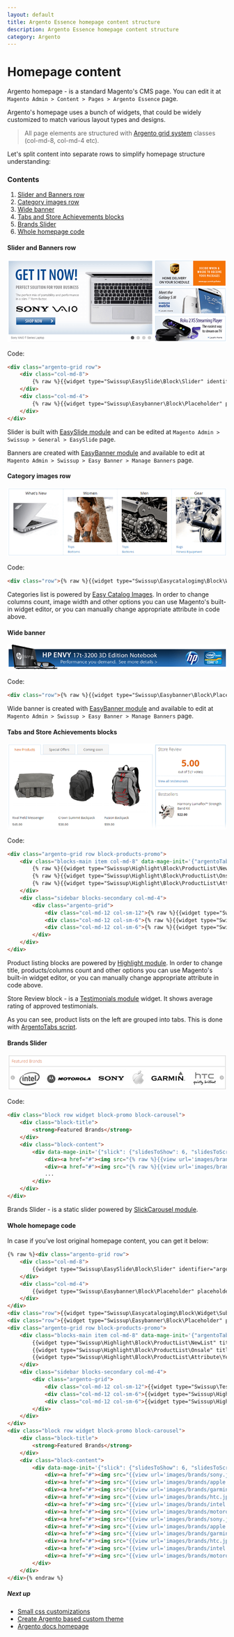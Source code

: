 ```yaml
---
layout: default
title: Argento Essence homepage content structure
description: Argento Essence homepage content structure
category: Argento
---
```


# Homepage content

Argento homepage - is a standard Magento's CMS page. You can edit it at
`Magento Admin > Content > Pages > Argento Essence` page.

Argento's homepage uses a bunch of widgets, that could be widely customized to
match various layout types and designs.

> All page elements are structured with [Argento grid system](/m2/argento/customization/grid-system/)
> classes (col-md-8, col-md-4 etc).

Let's split content into separate rows to simplify homepage structure
understanding:

### Contents

 1. [Slider and Banners row](#slider-and-banners-row)
 2. [Category images row](#category-images-row)
 3. [Wide banner](#footer)
 4. [Tabs and Store Achievements blocks](#products-and-homepage-tabs)
 5. [Brands Slider](#buttons)
 6. [Whole homepage code](#whole-homepage-code)

#### Slider and Banners row

![EasySlider and EasyBanners row](/images/m2/argento/essence/homepage-content/easyslider-and-easybanners.png)

Code:

```html
<div class="argento-grid row">
    <div class="col-md-8">
        {% raw %}{{widget type="Swissup\EasySlide\Block\Slider" identifier="argento_essence"}}{% endraw %}
    </div>
    <div class="col-md-4">
        {% raw %}{{widget type="Swissup\Easybanner\Block\Placeholder" placeholder="argento_essence_home_top" banner_css_class="col-xs-4 col-md-12" additional_css_class="argento-grid"}}{% endraw %}
    </div>
</div>
```

Slider is built with [EasySlide module](/m2/extensions/easyslider/) and can be
edited at `Magento Admin > Swissup > General > EasySlide` page.

Banners are created with [EasyBanner module](/m2/extensions/easybanners/) and
available to edit at `Magento Admin > Swissup > Easy Banner > Manage Banners`
page.

#### Category images row

![EasyCategoryImage](/images/m2/argento/essence/homepage-content/easycategoryimages.png)

Code:

```html
<div class="row">{% raw %}{{widget type="Swissup\Easycatalogimg\Block\Widget\SubcategoriesList" category_count="4" subcategory_count="5" column_count="4" show_image="1" image_width="200" image_height="200" template="Swissup_Easycatalogimg::list.phtml"}}{% endraw %}</div>
```

Categories list is powered by [Easy Catalog Images](/m2/extensions/easycatalogimages/).
In order to change columns count, image width and other options you can use
Magento's built-in widget editor, or you can manually change appropriate attribute
in code above.

#### Wide banner

![Wide homepage banner](/images/m2/argento/essence/homepage-content/wide-easybanner.png)

Code:

```html
<div class="row">{% raw %}{{widget type="Swissup\Easybanner\Block\Placeholder" placeholder="argento_essence_home_wide"}}{% endraw %}</div>
```

Wide banner is created with [EasyBanner module](/m2/extensions/easybanners/) and
available to edit at `Magento Admin > Swissup > Easy Banner > Manage Banners`
page.

#### Tabs and Store Achievements blocks

![Tabs and store achievements](/images/m2/argento/essence/homepage-content/tabs-and-achievements.png)

Code:

```html
<div class="argento-grid row block-products-promo">
    <div class="blocks-main item col-md-8" data-mage-init='{"argentoTabs": {}}'>
        {% raw %}{{widget type="Swissup\Highlight\Block\ProductList\NewList" title="New Products" products_count="6" column_count="3" order="default" dir="desc" template="product/widget/content/grid.phtml" show_page_link="1" page_link_title="View All New Products" conditions_encoded="a:1:[i:1;a:4:[s:4:`type`;s:50:`Magento|CatalogWidget|Model|Rule|Condition|Combine`;s:10:`aggregator`;s:3:`all`;s:5:`value`;s:1:`1`;s:9:`new_child`;s:0:``;]]"}}{% endraw %}
        {% raw %}{{widget type="Swissup\Highlight\Block\ProductList\Onsale" title="Special Offers" products_count="6" column_count="3" order="default" dir="desc" template="product/widget/content/grid.phtml" conditions_encoded="a:1:[i:1;a:4:[s:4:`type`;s:50:`Magento|CatalogWidget|Model|Rule|Condition|Combine`;s:10:`aggregator`;s:3:`all`;s:5:`value`;s:1:`1`;s:9:`new_child`;s:0:``;]]"}}{% endraw %}
        {% raw %}{{widget type="Swissup\Highlight\Block\ProductList\Attribute\Yesno" title="Coming soon" attribute_code="coming_soon" products_count="6" column_count="3" order="default" dir="asc" template="product/widget/content/grid.phtml" conditions_encoded="a:1:[i:1;a:4:[s:4:`type`;s:50:`Magento|CatalogWidget|Model|Rule|Condition|Combine`;s:10:`aggregator`;s:3:`all`;s:5:`value`;s:1:`1`;s:9:`new_child`;s:0:``;]]"}}{% endraw %}
    </div>
    <div class="sidebar blocks-secondary col-md-4">
        <div class="argento-grid">
            <div class="col-md-12 col-sm-12">{% raw %}{{widget type="Swissup\Testimonials\Block\Widgets\SideReview"}}{% endraw %}</div>
            <div class="col-md-12 col-sm-6">{% raw %}{{widget type="Swissup\Highlight\Block\ProductList\Bestsellers" title="Bestsellers" products_count="2" template="product/widget/column/list.phtml" period="P6M" show_page_link="1" page_link_title="View All Bestsellers" min_popularity="1" conditions_encoded="a:1:[i:1;a:4:[s:4:`type`;s:50:`Magento|CatalogWidget|Model|Rule|Condition|Combine`;s:10:`aggregator`;s:3:`all`;s:5:`value`;s:1:`1`;s:9:`new_child`;s:0:``;]]"}}{% endraw %}</div>
            <div class="col-md-12 col-sm-6">{% raw %}{{widget type="Swissup\Highlight\Block\ProductList\Popular" title="Popular Products" products_count="2" template="product/widget/column/list.phtml" period="P6M" show_page_link="1" page_link_title="View All Popular Products" min_popularity="1" conditions_encoded="a:1:[i:1;a:4:[s:4:`type`;s:50:`Magento|CatalogWidget|Model|Rule|Condition|Combine`;s:10:`aggregator`;s:3:`all`;s:5:`value`;s:1:`1`;s:9:`new_child`;s:0:``;]]"}}{% endraw %}</div>
        </div>
    </div>
</div>
```

Product listing blocks are powered by [Highlight module](/m2/extensions/highlight/).
In order to change title, products/columns count and other options you can use
Magento's built-in widget editor, or you can manually change appropriate attribute
in code above.

Store Review block - is a [Testimonials module](/m2/extensions/testimonials/) widget.
It shows average rating of approved testimonials.

As you can see, product lists on the left are grouped into tabs. This is done
with [ArgentoTabs script](/m2/argento/scripts/argento-tabs/).

#### Brands Slider

![Brands Slider](/images/m2/argento/essence/homepage-content/brands-slider.png)

Code:

```html
<div class="block row widget block-promo block-carousel">
    <div class="block-title">
        <strong>Featured Brands</strong>
    </div>
    <div class="block-content">
        <div data-mage-init='{"slick": {"slidesToShow": 6, "slidesToScroll": 1, "dots": false, "autoplay": true, "variableWidth": true, "swipeToSlide": true}}'>
            <div><a href="#"><img src="{% raw %}{{view url='images/brands/sony.jpg'}}{% endraw %}" alt="" width="128" height="73"/></a></div>
            <div><a href="#"><img src="{% raw %}{{view url='images/brands/apple.jpg'}}{% endraw %}" alt="" width="70" height="73"/></a></div>
            ...
        </div>
    </div>
</div>
```

Brands Slider - is a static slider powered by
[SlickCarousel module](/m2/extensions/slick-carousel/).

#### Whole homepage code

In case if you’ve lost original homepage content, you can get it below:

```html
{% raw %}<div class="argento-grid row">
    <div class="col-md-8">
        {{widget type="Swissup\EasySlide\Block\Slider" identifier="argento_essence"}}
    </div>
    <div class="col-md-4">
        {{widget type="Swissup\Easybanner\Block\Placeholder" placeholder="argento_essence_home_top" banner_css_class="col-xs-4 col-md-12" additional_css_class="argento-grid"}}
    </div>
</div>
<div class="row">{{widget type="Swissup\Easycatalogimg\Block\Widget\SubcategoriesList" category_count="4" subcategory_count="5" column_count="4" show_image="1" image_width="200" image_height="200" template="Swissup_Easycatalogimg::list.phtml"}}</div>
<div class="row">{{widget type="Swissup\Easybanner\Block\Placeholder" placeholder="argento_essence_home_wide"}}</div>
<div class="argento-grid row block-products-promo">
    <div class="blocks-main item col-md-8" data-mage-init='{"argentoTabs": {}}'>
        {{widget type="Swissup\Highlight\Block\ProductList\NewList" title="New Products" products_count="6" column_count="3" order="default" dir="desc" template="product/widget/content/grid.phtml" show_page_link="1" page_link_title="View All New Products"}}
        {{widget type="Swissup\Highlight\Block\ProductList\Onsale" title="Special Offers" products_count="6" column_count="3" order="default" dir="desc" template="product/widget/content/grid.phtml"}}
        {{widget type="Swissup\Highlight\Block\ProductList\Attribute\Yesno" title="Coming soon" attribute_code="coming_soon" products_count="6" column_count="3" order="default" dir="asc" template="product/widget/content/grid.phtml"}}
    </div>
    <div class="sidebar blocks-secondary col-md-4">
        <div class="argento-grid">
            <div class="col-md-12 col-sm-12">{{widget type="Swissup\Testimonials\Block\Widgets\SideReview"}}</div>
            <div class="col-md-12 col-sm-6">{{widget type="Swissup\Highlight\Block\ProductList\Bestsellers" title="Bestsellers" products_count="2" template="product/widget/column/list.phtml" period="P6M" show_page_link="1" page_link_title="View All Bestsellers" min_popularity="1"}}</div>
            <div class="col-md-12 col-sm-6">{{widget type="Swissup\Highlight\Block\ProductList\Popular" title="Popular Products" products_count="2" template="product/widget/column/list.phtml" period="P6M" show_page_link="1" page_link_title="View All Popular Products" min_popularity="1"}}</div>
        </div>
    </div>
</div>
<div class="block row widget block-promo block-carousel">
    <div class="block-title">
        <strong>Featured Brands</strong>
    </div>
    <div class="block-content">
        <div data-mage-init='{"slick": {"slidesToShow": 6, "slidesToScroll": 1, "dots": false, "autoplay": true, "variableWidth": true, "swipeToSlide": true}}'>
            <div><a href="#"><img src="{{view url='images/brands/sony.jpg'}}" alt="" width="128" height="73"/></a></div>
            <div><a href="#"><img src="{{view url='images/brands/apple.jpg'}}" alt="" width="70" height="73"/></a></div>
            <div><a href="#"><img src="{{view url='images/brands/garmin.jpg'}}" alt="" width="154" height="74"/></a></div>
            <div><a href="#"><img src="{{view url='images/brands/htc.jpg'}}" alt="" width="124" height="74"/></a></div>
            <div><a href="#"><img src="{{view url='images/brands/intel.jpg'}}" alt="" width="103" height="74"/></a></div>
            <div><a href="#"><img src="{{view url='images/brands/motorola.jpg'}}" alt="" width="204" height="76"/></a></div>
            <div><a href="#"><img src="{{view url='images/brands/sony.jpg'}}" alt="" width="128" height="73"/></a></div>
            <div><a href="#"><img src="{{view url='images/brands/apple.jpg'}}" alt="" width="70" height="73"/></a></div>
            <div><a href="#"><img src="{{view url='images/brands/garmin.jpg'}}" alt="" width="154" height="74"/></a></div>
            <div><a href="#"><img src="{{view url='images/brands/htc.jpg'}}" alt="" width="124" height="74"/></a></div>
            <div><a href="#"><img src="{{view url='images/brands/intel.jpg'}}" alt="" width="103" height="74"/></a></div>
            <div><a href="#"><img src="{{view url='images/brands/motorola.jpg'}}" alt="" width="204" height="76"/></a></div>
        </div>
    </div>
</div>{% endraw %}
```


##### Next up

- [Small css customizations](/m2/argento/customization/custom-css/)
- [Create Argento based custom theme](/m2/argento/customization/custom-theme/)
- [Argento docs homepage](/m2/argento/)
